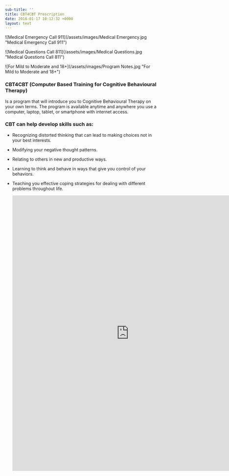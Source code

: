 ```yaml
---
sub-title: ''
title: CBT4CBT Prescription
date: 2018-01-17 10:12:32 +0000
layout: text
---
```

![Medical Emergency Call 911](/assets/images/Medical Emergency.jpg "Medical Emergency Call 911")

![Medical Questions Call 811](/assets/images/Medical Questions.jpg "Medical Questions Call 811")

![For Mild to Moderate and 18+](/assets/images/Program Notes.jpg "For Mild to Moderate and 18+")

### CBT4CBT (Computer Based Training for Cognitive Behavioural Therapy)

Is a program that will introduce you to Cognitive Behavioural Therapy on your own terms. The program is available anytime and anywhere you use a computer, laptop, tablet, or smartphone with internet access.

### CBT can help develop skills such as:

* Recognizing distorted thinking that can lead to making choices not in your best interests.
* Modifying your negative thought patterns.
* Relating to others in new and productive ways.
* Learning to think and behave in ways that give you  control of your behaviors.
* Teaching you effective coping strategies for dealing with different problems throughout life.

  <iframe src="https://docs.google.com/forms/d/e/1FAIpQLSd7jfeDjOWBG700xaapYKLdyBIbYDq9FowaE9LkTBczRoZzbw/viewform?embedded=true" width="760" height="900" frameborder="0" marginheight="0" marginwidth="0">Loading...</iframe>
